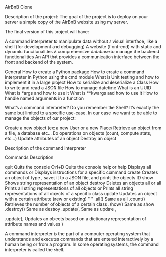 AirBnB Clone

Description of the project:
The goal of the project is to deploy on your server a simple copy of the AirBnB website using my server. 

The final version of this project will have:

A command interpreter to manipulate data without a visual interface, like a shell (for development and debugging)
A website (front-end) with static and dynamic functionalities
A comprehensive database to manage the backend functionalities
An API that provides a communication interface between the front and backend of the system.

General
How to create a Python package
How to create a command interpreter in Python using the cmd module
What is Unit testing and how to implement it in a large project
How to serialize and deserialize a Class
How to write and read a JSON file
How to manage datetime
What is an UUID
What is *args and how to use it
What is **kwargs and how to use it
How to handle named arguments in a function


What’s a command interpreter?
Do you remember the Shell? It’s exactly the same but limited to a specific use-case. In our case, we want to be able to manage the objects of our project:

Create a new object (ex: a new User or a new Place)
Retrieve an object from a file, a database etc…
Do operations on objects (count, compute stats, etc…)
Update attributes of an object
Destroy an object


Description of the command interpreter

Commands                  Description

quit                     Quits the console
Ctrl+D                   Quits the console
help or help <command>	Displays all commands or Displays instructions for a specific command
create <class>	Creates an object of type , saves it to a JSON file, and prints the objects ID
show <class> <ID>	Shows string representation of an object
destroy <class> <ID>	Deletes an objects
all or all <class>	Prints all string representations of all objects or Prints all string representations
                        of all objects of a specific class
update <class> <id>     Updates an object with a certain attribute (new or existing)
<attribute name> "
<attribute value>"
<class>.all()	        Same as all <class>
<class>.count()	        Retrieves the number of objects of a certain class
<class>.show(<ID>)	Same as show <class> <ID>
<class>.destroy(<ID>)	Same as destroy <class> <ID>
<class>.update(<ID>,    Same as update <class> <ID> <attribute name> <attribute value>
<attribute name>,
<attribute value>

<class>.update(<ID>,   Updates an objects based on a dictionary representation of attribute names and values
<dictionary representation>)



A command interpreter is the part of a computer operating system that understands and executes commands that are entered interactively by a human being or from a program. In some operating systems, the command interpreter is called the shell.
